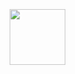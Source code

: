 <div align="center">
    <img src="https://user-images.githubusercontent.com/67730727/231141212-8df72314-8801-4305-b84a-9181bb6fd5a5.gif" width=100px>
</div>

